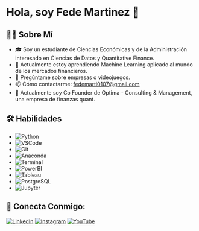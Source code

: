 # Hola, soy Fede Martinez 👋

## 👨‍💻 Sobre Mí
- 🎓 Soy un estudiante de Ciencias Económicas y de la Administración interesado en Ciencias de Datos y Quantitative Finance.
- 🌱 Actualmente estoy aprendiendo Machine Learning aplicado al mundo de los mercados financieros.
- 💬 Pregúntame sobre empresas o videojuegos.
- 📫 Cómo contactarme: fedemarti0107@gmail.com
- 🏢 Actualmente soy Co Founder de Optima - Consulting & Management, una empresa de finanzas quant.


## 🛠 Habilidades
- ![Python](https://img.shields.io/badge/-Python-333333?style=flat&logo=python)
- ![VSCode](https://img.shields.io/badge/-VSCode-333333?style=flat&logo=visual-studio-code)
- ![Git](https://img.shields.io/badge/-Git-333333?style=flat&logo=git)
- ![Anaconda](https://img.shields.io/badge/-Anaconda-333333?style=flat&logo=anaconda)
- ![Terminal](https://img.shields.io/badge/-Terminal-333333?style=flat&logo=gnome-terminal)
- ![PowerBI](https://img.shields.io/badge/-Power%20BI-333333?style=flat&logo=powerbi)
- ![Tableau](https://img.shields.io/badge/-Tableau-333333?style=flat&logo=tableau)
- ![PostgreSQL](https://img.shields.io/badge/-PostgreSQL-333333?style=flat&logo=postgresql)
- ![Jupyter](https://img.shields.io/badge/-Jupyter-333333?style=flat&logo=jupyter)

## 🤝 Conecta Conmigo:
[![LinkedIn](https://img.shields.io/badge/-LinkedIn-0077B5?style=flat-square&logo=Linkedin&logoColor=white)]([tu-enlace-de-linkedin](https://www.linkedin.com/in/federicoluismartinez/))
[![Instagram](https://img.shields.io/badge/-Instagram-E4405F?style=flat-square&logo=instagram&logoColor=white)](https://www.instagram.com/fede.lmarti/?img_index=1)
[![YouTube](https://img.shields.io/badge/-YouTube-FF0000?style=flat-square&logo=youtube&logoColor=white)](https://youtube.com/@FedeMartinezQuantFinance?si=JarQxutM7PUd7Pym)

